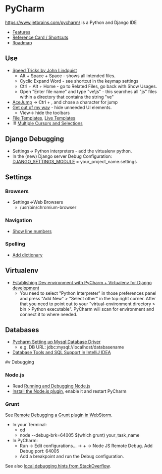 # PyCharm

https://www.jetbrains.com/pycharm/ is a Python and Django IDE

* [Features](https://www.jetbrains.com/pycharm/features/index.html)
* [Reference Card / Shortcuts](https://www.jetbrains.com/pycharm/docs/PyCharm_ReferenceCard.pdf)
* [Roadmap](http://confluence.jetbrains.com/display/PYH/PyCharm+development+roadmap)

## Use
* [Speed Tricks by John Lindquist](https://www.youtube.com/watch?v=ATPqj94ctLs)
    * Alt + Space + Space - shows all intended files.
    * Cyclic Expand Word - see shortcut in the keymap settings
    * Ctrl + Alt + Home - go to Related Files, go back with Show Usages.
    * Open "Enter file name" and type "ve\js" - this searches all "js" files within a directory that contains the string "ve"
* [AceJump](http://johnlindquist.com/2012/08/14/ace_jump.html) -> Ctrl + , and chose a character for jump
* [Get out of my way](https://www.youtube.com/watch?v=GEwjDeof1ak) - hide unneeded UI elements.
    * View-> hide the toolbars
* [File Templates](https://www.youtube.com/watch?v=DvwwbMTK0N8), [Live Templates](https://www.youtube.com/watch?v=ZxaVNGSax80)
* !!!  [Multiple Cursors and Selections](https://www.youtube.com/watch?v=JBkGOPR3-nA&feature=youtu.be)

## Django Debugging
* Settings-> Python interpreters - add the virtualenv python.
* In the (new) Django server Debug Configuration: [DJANGO_SETTINGS_MODULE](http://stackoverflow.com/a/14428951/2510374) = your_project_name.settings

## Settings

### Browsers
* Settings->Web Browsers
    * /usr/bin/chromium-browser

### Navigation
* [Show line numbers](http://stackoverflow.com/a/15781866/2510374)

### Spelling
* [Add dictionary](https://chukovskij.wordpress.com/2010/04/27/install-russian-spellchecker-dictionary-for-intellij-ide/)

## Virtualenv
* [Establishing Dev environment with PyCharm + Virtualenv for Django development](http://garmoncheg.blogspot.de/2012/01/establishing-dev-environment-with.html)
    * You need to select "Python Interpreter" in those preferences panel and press "Add New" > "Select other" in the top right corner. After that you need to point out to your "virtual-environment directory > bin > Python executable". PyCharm will scan for environment and connect it to where needed.

## Databases
* [Pycharm Setting up Mysql Database Driver](http://stackoverflow.com/questions/14302887/pycharm-setting-up-mysql-database-driver)
    * e.g. DB URL: jdbc:mysql://localhost/databasename
* [Database Tools and SQL Support in IntelliJ IDEA](https://www.youtube.com/watch?v=P3C0iO1yqhk)

#v Debugging

### Node.js
* Read [Running and Debugging Node.js](https://www.jetbrains.com/pycharm/webhelp/running-and-debugging-node-js.html)
* [Install the Node.js plugin](https://www.jetbrains.com/pycharm/webhelp/running-and-debugging-node-js.html), enable it and restart PyCharm

### Grunt
See [Remote Debugging a Grunt plugin in WebStorm](http://habrahabr.ru/post/170441/).
* In your Terminal:
    * cd <path to Gruntfile>
    * node --debug-brk=64005 $(which grunt) your_task_name
* In PyCharm:
    * Run → Edit configurations… → + → Node JS Remote Debug. Add Debug port: 64005
    * Add a breakpoint and run the Debug configuration.

See also [local debugging hints from StackOverflow](http://stackoverflow.com/questions/17043484/grunt-debugging-from-webstorm).
